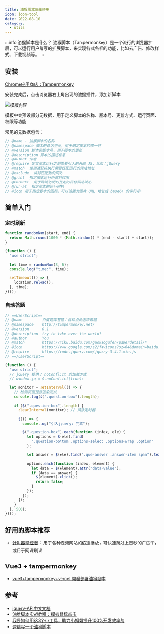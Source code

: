 ```yaml
---
title: 油猴脚本简单使用
icon: icon-tool
date: 2022-08-10
category:
  - utils
---
```

:::info 油猴脚本是什么？
油猴脚本（Tampermonkey）是一个流行的浏览器扩展，可以运行用户编写的扩展脚本，来实现各式各样的功能，比如去广告、修改样式、下载视频等。
:::


## 安装
[Chrome应用商店：Tampermonkey](https://chrome.google.com/webstore/detail/tampermonkey/dhdgffkkebhmkfjojejmpbldmpobfkfo)

安装完成后，点击浏览器右上角出现的油猴插件，添加新脚本

![模版内容](https://img-blog.csdnimg.cn/img_convert/b3bcbb7ca7880a042998f8643e8994a4.png)

模板中会预设部分元数据，用于定义脚本的名称、版本号、更新方式、运行页面、权限等功能

常见的元数据包含：
```js
// @name - 油猴脚本的名称
// @namespace 脚本的命名空间，用于确定脚本的唯一性
// @version 脚本的版本号，用于脚本的更新
// @description 脚本的描述信息
// @author 作者
// @require 定义脚本运行之前需要引入的外部 JS，比如：jQuery
// @match  使用通配符执行需要匹配运行的网站地址
// @exclude  排除匹配到的网站
// @grant  指定脚本运行所属的权限
// @connect  用于跨域访问时指定的目标网站域名
// @run-at  指定脚本的运行时机
// @icon 用于指定脚本的图标，可以设置为图片 URL 地址或 base64 的字符串
```
## 简单入门

### 定时刷新
```js
function randomNum(start, end) {
  return Math.round(1000 * (Math.random() * (end - start) + start));
}

(function () {
  "use strict";

  let time = randomNum(3, 6);
  console.log("time:", time);

  setTimeout(() => {
    location.reload();
  }, time);
})();
```
### 自动答题
```js
// ==UserScript==
// @name         百度题库答题：自动点击选项做题
// @namespace    http://tampermonkey.net/
// @version      0.1
// @description  try to take over the world!
// @author       You
// @match        https://tiku.baidu.com/gaokaogufen/paperdetail/*
// @icon         https://www.google.com/s2/favicons?sz=64&domain=baidu.com
// @require      https://code.jquery.com/jquery-3.4.1.min.js
// ==/UserScript==

(function () {
  "use strict";
  // jQuery 提供了 noConflict 的加载方式
  // window.jq = $.noConflict(true);

  let monitor = setInterval(() => {
    // 检测页面是否渲染完成
    console.log($(".question-box").length);

    if ($(".question-box").length) {
      clearInterval(monitor); // 清除定时器

      $(() => {
        console.log("引入jquery: 完成");

        $(".question-box").each(function (index, ele) {
          let options = $(ele).find(
            ".question-bottom .options-select .options-wrap .option"
          );

          let answer = $(ele).find(".que-answer .answer-item span").text();

          options.each(function (index, element) {
            let data = $(element).attr("data-value");
            if (data == answer) {
              $(element).click();
              return false;
            }
          });
        });
      });
    }
  }, 500);
})();
```

## 好用的脚本推荐

- [计时器掌控者](https://timer.palerock.cn/)： 用于各种视频网站的倍速播放，可快速跳过上百秒的广告🪧，或用于网课刷课


## Vue3 + tampermonkey
- [vue3+tampermonkey+vercel 開發部署油猴腳本](https://hypergrowths.com/software-engineering/headless-cms/40074/topic-406071729/)

## 参考
- [jquery-APi中文文档](https://jquery.cuishifeng.cn/)
- [油猴脚本实战教程：模拟鼠标点击](https://www.bilibili.com/video/BV1UK4y1s7TX?share_source=copy_web&vd_source=d60aad17dd8df0012b62c7ee6899bf96)
- [我是如何用这3个小工具，助力小姐姐提升100%开发效率的](https://juejin.cn/post/7001998089938534437#heading-17)
- [速编写一个油猴脚本](https://blog.csdn.net/Dome_/article/details/124792380)